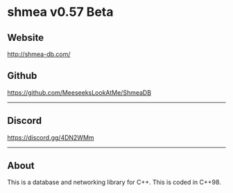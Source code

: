# shmea v0.57 Beta

## Website
http://shmea-db.com/

## Github

https://github.com/MeeseeksLookAtMe/ShmeaDB

---

## Discord

https://discord.gg/4DN2WMm

---

## About

This is a database and networking library for C++.
This is coded in C++98.
